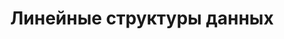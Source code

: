 ---
title: '6. Линейные структуры данных'
metaDescription: 'Учебник'
metaTitle: 'Учебник'
type: 'chapter-heading'
---
